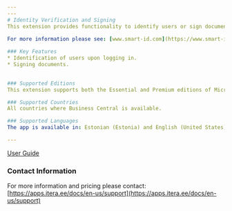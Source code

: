 ```yaml
---
---
# Identity Verification and Signing
This extension provides functionality to identify users or sign documents in Microsoft Dynamics 365 Business Central using Smart-ID.
  
For more information please see: [www.smart-id.com](https://www.smart-id.com/)

### Key Features
* Identification of users upon logging in.
* Signing documents.
  

### Supported Editions
This extension supports both the Essential and Premium editions of Microsoft Dynamics 365 Business Central.

### Supported Countries
All countries where Business Central is available.

### Supported Languages
The app is available in: Estonian (Estonia) and English (United States)

---
```


[User Guide](../en-US/help.md)

### Contact Information
For more information and pricing please contact:  
[https://apps.itera.ee/docs/en-us/support](https://apps.itera.ee/docs/en-us/support)
